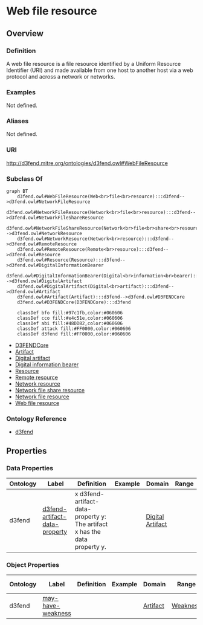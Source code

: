 # Web file resource

## Overview

### Definition
A web file resource is a file resource identified by a Uniform Resource Identifier (URI) and made available from one host to another host via a web protocol and across a network or networks.

### Examples
Not defined.

### Aliases
Not defined.

### URI
http://d3fend.mitre.org/ontologies/d3fend.owl#WebFileResource

### Subclass Of
```mermaid
graph BT
    d3fend.owl#WebFileResource(Web<br>file<br>resource):::d3fend-->d3fend.owl#NetworkFileResource
    d3fend.owl#NetworkFileResource(Network<br>file<br>resource):::d3fend-->d3fend.owl#NetworkFileShareResource
    d3fend.owl#NetworkFileShareResource(Network<br>file<br>share<br>resource):::d3fend-->d3fend.owl#NetworkResource
    d3fend.owl#NetworkResource(Network<br>resource):::d3fend-->d3fend.owl#RemoteResource
    d3fend.owl#RemoteResource(Remote<br>resource):::d3fend-->d3fend.owl#Resource
    d3fend.owl#Resource(Resource):::d3fend-->d3fend.owl#DigitalInformationBearer
    d3fend.owl#DigitalInformationBearer(Digital<br>information<br>bearer):::d3fend-->d3fend.owl#DigitalArtifact
    d3fend.owl#DigitalArtifact(Digital<br>artifact):::d3fend-->d3fend.owl#Artifact
    d3fend.owl#Artifact(Artifact):::d3fend-->d3fend.owl#D3FENDCore
    d3fend.owl#D3FENDCore(D3FENDCore):::d3fend
    
    classDef bfo fill:#97c1fb,color:#060606
    classDef cco fill:#e4c51e,color:#060606
    classDef abi fill:#48DD82,color:#060606
    classDef attack fill:#FF0000,color:#060606
    classDef d3fend fill:#FF0000,color:#060606
```

- [D3FENDCore](/docs/ontology/reference/model/D3FENDCore/D3FENDCore.md)
- [Artifact](/docs/ontology/reference/model/D3FENDCore/Artifact/Artifact.md)
- [Digital artifact](/docs/ontology/reference/model/D3FENDCore/Artifact/Digital%20artifact/Digital%20artifact.md)
- [Digital information bearer](/docs/ontology/reference/model/D3FENDCore/Artifact/Digital%20artifact/Digital%20information%20bearer/Digital%20information%20bearer.md)
- [Resource](/docs/ontology/reference/model/D3FENDCore/Artifact/Digital%20artifact/Digital%20information%20bearer/Resource/Resource.md)
- [Remote resource](/docs/ontology/reference/model/D3FENDCore/Artifact/Digital%20artifact/Digital%20information%20bearer/Resource/Remote%20resource/Remote%20resource.md)
- [Network resource](/docs/ontology/reference/model/D3FENDCore/Artifact/Digital%20artifact/Digital%20information%20bearer/Resource/Remote%20resource/Network%20resource/Network%20resource.md)
- [Network file share resource](/docs/ontology/reference/model/D3FENDCore/Artifact/Digital%20artifact/Digital%20information%20bearer/Resource/Remote%20resource/Network%20resource/Network%20file%20share%20resource/Network%20file%20share%20resource.md)
- [Network file resource](/docs/ontology/reference/model/D3FENDCore/Artifact/Digital%20artifact/Digital%20information%20bearer/Resource/Remote%20resource/Network%20resource/Network%20file%20share%20resource/Network%20file%20resource/Network%20file%20resource.md)
- [Web file resource](/docs/ontology/reference/model/D3FENDCore/Artifact/Digital%20artifact/Digital%20information%20bearer/Resource/Remote%20resource/Network%20resource/Network%20file%20share%20resource/Network%20file%20resource/Web%20file%20resource/Web%20file%20resource.md)


### Ontology Reference
- [d3fend](http://d3fend.mitre.org/ontologies/d3fend.owl#)

## Properties
### Data Properties
| Ontology | Label | Definition | Example | Domain | Range |
|----------|-------|------------|---------|--------|-------|
| d3fend | [d3fend-artifact-data-property](http://d3fend.mitre.org/ontologies/d3fend.owl#d3fend-artifact-data-property) | x d3fend-artifact-data-property y: The artifact x has the data property y. |  | [Digital Artifact](/docs/ontology/reference/model/D3FENDCore/Artifact/Digital%20artifact/Digital%20artifact.md) | []() |

### Object Properties
| Ontology | Label | Definition | Example | Domain | Range | Inverse Of |
|----------|-------|------------|---------|--------|-------|------------|
| d3fend | [may-have-weakness](http://d3fend.mitre.org/ontologies/d3fend.owl#may-have-weakness) |  |  | [Artifact](/docs/ontology/reference/model/D3FENDCore/Artifact/Artifact.md) | [Weakness](/docs/ontology/reference/model/D3FENDCore/Weakness/Weakness.md) | []() |

